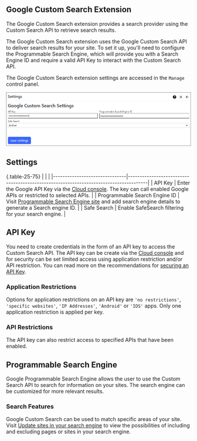 ## Google Custom Search Extension
The Google Custom Search extension provides a search provider using the Custom Search API to retrieve search results.  

The Google Custom Search extension uses the Google Custom Search API to deliver search results for your site. To set it up, you'll need to configure 
the Programmable Search Engine, which will provide you with a Search Engine ID and require a valid API Key to interact with the Custom Search API.

The Google Custom Search extension settings are accessed in the `Manage` control panel.

![Google Custom Search Settings](googlecustomsearchsettings.png)

## Settings

{.table-25-75}
|                               |                                                                                      |
|-------------------------------|--------------------------------------------------------------------------------------|
| API Key                       | Enter the Google API Key via the [Cloud console](https://console.cloud.google.com/apis/credentials). The key can call enabled Google APIs or restricted to selected APIs. |
| Programmable Search Engine ID | Visit [Programmable Search Engine site](https://programmablesearchengine.google.com/controlpanel/all) and add search engine details to generate a Search engine ID. |
| Safe Search                   | Enable SafeSearch filtering for your search engine. |

## API Key
You need to create credentials in the form of an API key to access the Custom Search API. The API key can be create via the [Cloud console](https://console.cloud.google.com/apis/credentials)
and for security can be set limited access using application restriction and/or API restriction.  You can read more on the recommendations for [securing an API Key](https://cloud.google.com/docs/authentication/api-keys?_gl=1*utft3f*_ga*ODMxOTc0NzQ2LjE3MTM0MTkzOTc.*_ga_WH2QY8WWF5*MTcyNDczMTQ1NS4zNi4xLjE3MjQ3MzI5OTAuMTYuMC4w#securing).

### Application Restrictions
Options for application restrictions on an API key are `'no restrictions'`, `'specific websites'`, `'IP Addresses'`, `'Android'` or `'IOS'` apps. Only one application restriction is applied per key.

### API Restrictions
The API key can also restrict access to specified APIs that have been enabled.

## Programmable Search Engine 
Google Programmable Search Engine allows the user to use the Custom Search API to search for information on your sites. The search engine can be customized for 
more relevant results.

### Search Features
Google Custom Search can be used to match specific areas of your site. Visit [Update sites in your search engine](https://support.google.com/programmable-search/answer/12397162) to 
view the possibilities of including and excluding pages or sites in your search engine.



